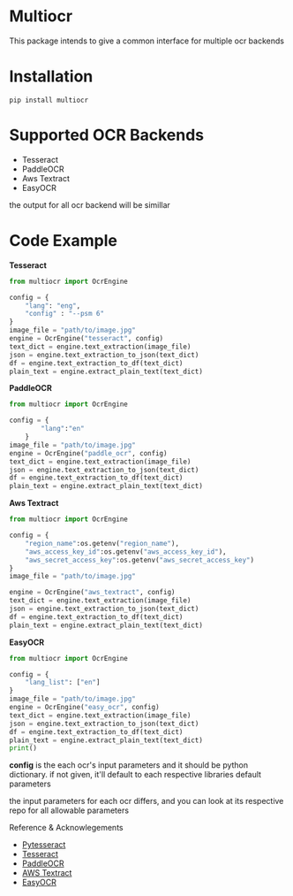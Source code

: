 # Multiocr
This package intends to give a common interface for multiple ocr backends

# Installation
```
pip install multiocr
```
# Supported OCR Backends

- Tesseract
- PaddleOCR
- Aws Textract
- EasyOCR

the output for all ocr backend will be simillar

# Code Example
**Tesseract**
```python
from multiocr import OcrEngine

config = {
    "lang": "eng",
    "config" : "--psm 6"   
}
image_file = "path/to/image.jpg"
engine = OcrEngine("tesseract", config)
text_dict = engine.text_extraction(image_file)
json = engine.text_extraction_to_json(text_dict)
df = engine.text_extraction_to_df(text_dict)
plain_text = engine.extract_plain_text(text_dict)
```
**PaddleOCR**
```python
from multiocr import OcrEngine

config = {
        "lang":"en"
    }
image_file = "path/to/image.jpg"
engine = OcrEngine("paddle_ocr", config)
text_dict = engine.text_extraction(image_file)
json = engine.text_extraction_to_json(text_dict)
df = engine.text_extraction_to_df(text_dict)
plain_text = engine.extract_plain_text(text_dict)
```
**Aws Textract**
```python
from multiocr import OcrEngine

config = {
    "region_name":os.getenv("region_name"),
    "aws_access_key_id":os.getenv("aws_access_key_id"),
    "aws_secret_access_key":os.getenv("aws_secret_access_key")
}
image_file = "path/to/image.jpg"

engine = OcrEngine("aws_textract", config)
text_dict = engine.text_extraction(image_file)
json = engine.text_extraction_to_json(text_dict)
df = engine.text_extraction_to_df(text_dict)
plain_text = engine.extract_plain_text(text_dict)
```

**EasyOCR**
```python
from multiocr import OcrEngine

config = {
    "lang_list": ["en"]
}
image_file = "path/to/image.jpg"
engine = OcrEngine("easy_ocr", config)
text_dict = engine.text_extraction(image_file)
json = engine.text_extraction_to_json(text_dict)
df = engine.text_extraction_to_df(text_dict)
plain_text = engine.extract_plain_text(text_dict)
print()
```

**config** is the each ocr's input parameters and it should be python dictionary. if not given, it'll default to each respective libraries default parameters

the input parameters for each ocr differs, and you can look at its respective repo for all allowable parameters

Reference & Acknowlegements

- [Pytesseract](https://github.com/madmaze/pytesseract)
- [Tesseract](https://github.com/tesseract-ocr/tesseract)
- [PaddleOCR](https://github.com/PaddlePaddle/PaddleOCR)
- [AWS Textract](https://docs.aws.amazon.com/textract/latest/dg/what-is.html)
- [EasyOCR](https://www.jaided.ai/easyocr/)